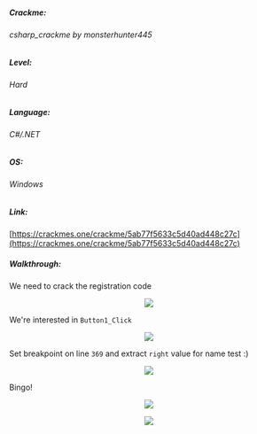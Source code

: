 ##### Crackme: 
###### csharp_crackme by monsterhunter445

##### Level:
###### Hard

##### Language:
###### C#/.NET

##### OS:
###### Windows

##### Link:
[https://crackmes.one/crackme/5ab77f5633c5d40ad448c27c](https://crackmes.one/crackme/5ab77f5633c5d40ad448c27c)

##### Walkthrough:
We need to crack the registration code

<p align="center">
  <img src="https://github.com/ihack4falafel/OSEE/blob/master/Crackmes/dotNet/tricky_registration%20by%20r4v3n_ths/Binary.JPG">
</p>

We're interested in `Button1_Click`

<p align="center">
  <img src="https://github.com/ihack4falafel/OSEE/blob/master/Crackmes/dotNet/tricky_registration%20by%20r4v3n_ths/Code.JPG">
</p>

Set breakpoint on line `369` and extract `right` value for name test :)

<p align="center">
  <img src="https://github.com/ihack4falafel/OSEE/blob/master/Crackmes/dotNet/tricky_registration%20by%20r4v3n_ths/Code1.JPG">
</p>

Bingo!

<p align="center">
  <img src="https://github.com/ihack4falafel/OSEE/blob/master/Crackmes/dotNet/tricky_registration%20by%20r4v3n_ths/Final.JPG">
</p>

<p align="center">
  <img src="https://github.com/ihack4falafel/OSEE/blob/master/Crackmes/dotNet/tricky_registration%20by%20r4v3n_ths/Final1.JPG">
</p>

